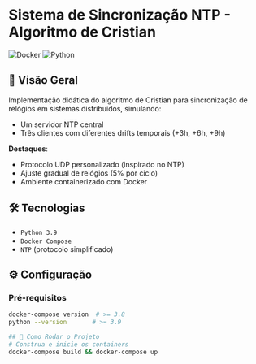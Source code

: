 # Sistema de Sincronização NTP - Algoritmo de Cristian

![Docker](https://img.shields.io/badge/Docker-3.8+-blue?logo=docker)
![Python](https://img.shields.io/badge/Python-3.9+-yellow?logo=python)

## 📌 Visão Geral
Implementação didática do algoritmo de Cristian para sincronização de relógios em sistemas distribuídos, simulando:
- Um servidor NTP central
- Três clientes com diferentes drifts temporais (+3h, +6h, +9h)

**Destaques**:
- Protocolo UDP personalizado (inspirado no NTP)
- Ajuste gradual de relógios (5% por ciclo)
- Ambiente containerizado com Docker

## 🛠️ Tecnologias
- `Python 3.9`
- `Docker Compose`
- `NTP` (protocolo simplificado)

## ⚙️ Configuração

### Pré-requisitos
```bash
docker-compose version  # >= 3.8
python --version       # >= 3.9

## 🚀 Como Rodar o Projeto
# Construa e inicie os containers
docker-compose build && docker-compose up
